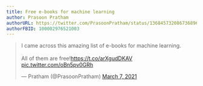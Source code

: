 ```yaml
---
title: Free e-books for machine learning
author: Prasoon Pratham 
authorURL: https://twitter.com/PrasoonPratham/status/1368457320867368961
authorFBID: 100002976521003
---
```

<blockquote class="twitter-tweet"><p lang="en" dir="ltr">I came across this amazing list of e-books for machine learning.<br><br>All of them are free!<a href="https://t.co/arXgudDKAV">https://t.co/arXgudDKAV</a> <a href="https://t.co/oBn5pv0GRh">pic.twitter.com/oBn5pv0GRh</a></p>&mdash; Pratham (@PrasoonPratham) <a href="https://twitter.com/PrasoonPratham/status/1368457320867368961?ref_src=twsrc%5Etfw">March 7, 2021</a></blockquote> <script async src="https://platform.twitter.com/widgets.js" charset="utf-8"></script>
